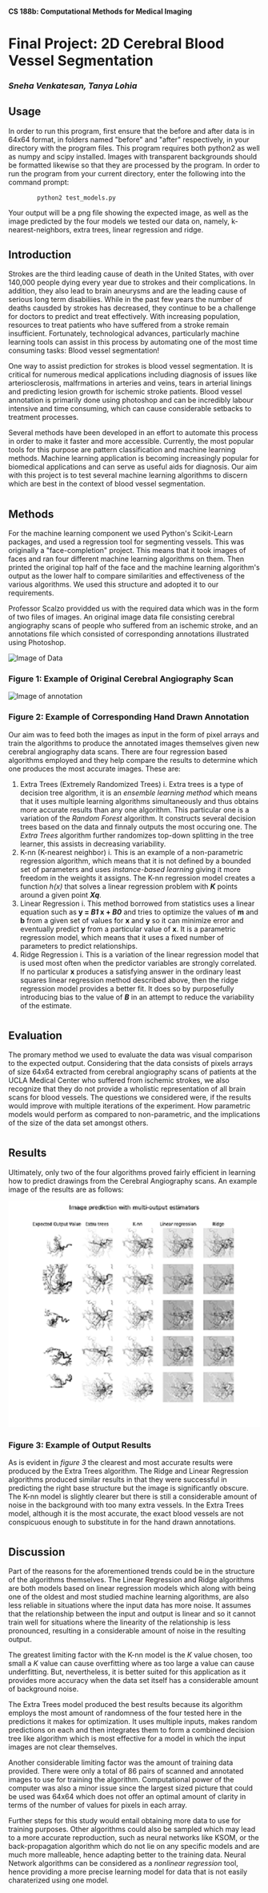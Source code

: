 #### CS 188b: Computational Methods for Medical Imaging

# **Final Project: 2D Cerebral Blood Vessel Segmentation**
###           _Sneha Venkatesan, Tanya Lohia_

## Usage
In order to run this program, first ensure that the before and after data is in 64x64 format, in folders named "before" and "after" respectively, in your directory with the program files. This program requires both python2 as well as numpy and scipy installed. Images with transparent backgrounds should be formatted likewise so that they are processed by the program. In order to run the program from your current directory, enter the following into the command prompt: 
```
        python2 test_models.py
```

Your output will be a png file showing the expected image, as well as the image predicted by the four models we tested our data on, namely, k-nearest-neighbors, extra trees, linear regression and ridge. 

## Introduction

Strokes are the third leading cause of death in the United States, with over 140,000 people dying every year due to strokes and their complications. In addition, they also lead to brain aneurysms and are the leading cause of serious long term disabiliies. While in the past few years the number of deaths causded by strokes has decreased, they continue to be a challenge for doctors to predict and treat effectively. With increasing population, resources to treat patients who have suffered from a stroke remain insufficient. Fortunately, technological advances, particularly machine learning tools can assist in this process by automating one of the most time consuming tasks: Blood vessel segmentation!

One way to assist prediction for strokes is blood vessel segmentation. It is critical for numerous medical applications including diagnosis of issues like arteriosclerosis, malfrmations in arteries and veins, tears in arterial linings and predicting lesion growth for ischemic stroke patients. Blood vessel annotation is primarily done using photoshop and can be incredibly labour intensive and time consuming, which can cause considerable setbacks to treatment processes. 

Several methods have been developed in an effort to automate this process in order to make it faster and more accessible. Currently, the most popular tools for this purpose are pattern classification and machine learning methods. Machine learning application is becoming increasingly popular for biomedical applications and can serve as useful aids for diagnosis. Our aim with this project is to test several machine learning algorithms to discern which are best in the context of blood vessel segmentation.

#
## Methods

For the machine learning component we used Python's Scikit-Learn packages, and used a regression tool for segmenting vessels. This was originally a "face-completion" project. This means that it took images of faces and ran four different machine learning algorithms on them. Then printed the original top half of the face and the machine learning algorithm's output as the lower half to compare similarities and effectiveness of the various algorithms. We used this structure and adopted it to our requirements. 

Professor Scalzo providded us with the required data which was in the form of two files of images. An original image data file consisting cerebral angiography scans of people who suffered from an ischemic stroke, and an annotations file which consisted of corresponding annotations illustrated using Photoshop. 

![Image of Data](https://github.com/zwangzob/cs188-final_project/blob/master/images/img_data.png)
### Figure 1: Example of Original Cerebral Angiography Scan
![Image of annotation](https://github.com/zwangzob/cs188-final_project/blob/master/images/img_anno.png)
### Figure 2: Example of Corresponding Hand Drawn Annotation


Our aim was to feed both the images as input in the form of pixel arrays and train the algorithms to produce the annotated images themselves given new cerebral angiography data scans. There are four regression based algorithms employed and they help compare the results to determine which one produces the most accurate images. These are:
1.  Extra Trees (Extremely Randomized Trees)
   i.  Extra trees is a type of decision tree algorithm, it is an _ensemble learning method_ which means that it uses multiple learning        algorithms simultaneously and thus obtains more accurate results than any one algorithm. This particular one is a variation of          the _Random Forest_ algorithm. It constructs several decision trees based on the data and finnaly outputs the most occuring one.        The _Extra Trees_ algorithm further randomizes top-down splitting in the tree learner, this assists in decreasing variability.  
2.  K-nn (K-nearest neighbor)
   i.  This is an example of a non-parametric regression algorithm, which means that it is not defined by a bounded set of parameters          and uses _instance-based learning_ giving it more freedom in the weights it assigns. The K-nn regression model creates a function        _h(x)_ that solves a linear regression problem with **_K_** points around a given point **_Xq_**.   
3.  Linear Regression
   i.  This method borrowed from statistics uses a linear equation such as **y = _B1_ x + _B0_** and tries to optimize the values of            **m** and **b** from a given set of values for **x** and **y** so it can minimize error and eventually predict **y** from a              particular value of **x**. It is a parametric regression model, which means that it uses a fixed number of parameters to predict        relationships.
4.  Ridge Regression
   i.  This is a variation of the linear regression model that is used most often when the predictor variables are strongly correlated.        If no particular **x** produces a satisfying answer in the ordinary least squares linear regression method described above, then        the ridge regression model provides a better fit. It does so by purposefully introducing bias to the value of **_B_** in an              attempt to reduce the variability of the estimate.
   
#
## Evaluation

The promary method we used to evaluate the data was visual comparison to the expected output. Considering that the data consists of pixels arrays of size 64x64 extracted from cerebral angiography scans of patients at the UCLA Medical Center who suffered from ischemic strokes, we also recognize that they do not provide a wholistic representation of all brain scans for blood vessels. The questions we considered were, if the results would improve with multiple iterations of the experiment. How parametric models would perform as compared to non-parametric, and the implications of the size of the data set amongst others.

#
## Results 

Ultimately, only two of the four algorithms proved fairly efficient in learning how to predict drawings from the Cerebral Angiography scans. An example image of the results are as follows:

![Image of Results](https://github.com/cs188-s17/cs188-final_project/blob/master/images/final%20results.png) 
### Figure 3: Example of Output Results

As is evident in *figure 3* the clearest and most accurate results were produced by the Extra Trees algorithm. The Ridge and Linear Regression algorithms produced similar results in that they were successful in predicting the right base structure but the image is significantly obscure. The K-nn model is slightly clearer but there is still a considerable amount of noise in the background with too many extra vessels. In the Extra Trees model, although it is the most accurate, the exact blood vessels are not conspicuous enough to substitute in for the hand drawn annotations.  

#
## Discussion

Part of the reasons for the aforementioned trends could be in the structure of the algorithms themselves. The Linear Regression and Ridge algorithms are both models based on linear regression models which along with being one of the oldest and most studied machine learning algorithms, are also less reliable in situations where the input data has more noise. It assumes that the relationship between the input and output is linear and so it cannot train well for situations where the linearity of the relationship is less pronounced, resulting in a considerable amount of noise in the resulting output. 

The greatest limiting factor with the K-nn model is the _K_ value chosen, too small a _K_ value can cause overfitting where as too large a value can cause underfitting. But, nevertheless, it is better suited for this application as it provides more accuracy when the data set itself has a considerable amount of background noise.

The Extra Trees model produced the best results because its algorithm employs the most amount of randomness of the four tested here in the predictions it makes for optimization. It uses multiple inputs, makes random predictions on each and then integrates them to form a combined decision tree like algorithm which is most effective for a model in which the input images are not clear themselves. 

Another considerable limiting factor was the amount of training data provided. There were only a total of 86 pairs of scanned and annotated images to use for training the algorithm. Computational power of the computer was also a minor issue since the largest sized picture that could be used was 64x64 which does not offer an optimal amount of clarity in terms of the number of values for pixels in each array.

Further steps for this study would entail obtaining more data to use for training purposes. Other algorithms could also be sampled which may lead to a more accurate reproduction, such as neural networks like KSOM, or the back-propagation algorithm which do not lie on any specific models and are much more malleable, hence adapting better to the training data. Neural Network algorithms can be considered as a _nonlinear regression_ tool, hence providing a more precise learning model for data that is not easily charaterized using one model.



